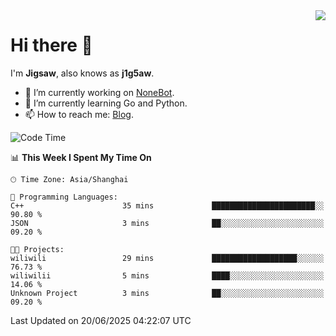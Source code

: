 <a href="#">
  <img align="right" src="https://github-readme-stats.vercel.app/api?username=j1g5awi&count_private=true&show_icons=true&title_color=80070B&text_color=B3B3B3&bg_color=212121&icon_color=80070B" />
</a>

# Hi there 👋

I'm **Jigsaw**, also knows as **j1g5aw**.

- 🔭 I’m currently working on [NoneBot](https://github.com/nonebot).
- 🌱 I’m currently learning Go and Python.
- 📫 How to reach me: [Blog](https://blog.maddestroyer.xyz/).

<!--START_SECTION:waka-->
![Code Time](http://img.shields.io/badge/Code%20Time-1%2C883%20hrs%2051%20mins-blue)

📊 **This Week I Spent My Time On** 

```text
🕑︎ Time Zone: Asia/Shanghai

💬 Programming Languages: 
C++                      35 mins             ███████████████████████░░   90.80 % 
JSON                     3 mins              ██░░░░░░░░░░░░░░░░░░░░░░░   09.20 % 

🐱‍💻 Projects: 
wiliwili                 29 mins             ███████████████████░░░░░░   76.73 % 
wiliwilii                5 mins              ████░░░░░░░░░░░░░░░░░░░░░   14.06 % 
Unknown Project          3 mins              ██░░░░░░░░░░░░░░░░░░░░░░░   09.20 % 
```


 Last Updated on 20/06/2025 04:22:07 UTC
<!--END_SECTION:waka-->
